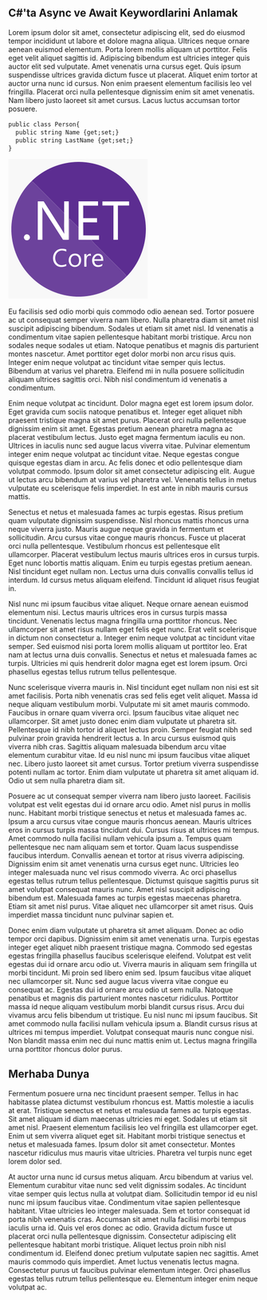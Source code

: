 ## C#'ta Async ve Await Keywordlarini Anlamak

Lorem ipsum dolor sit amet, consectetur adipiscing elit, sed do eiusmod tempor incididunt ut labore et dolore magna aliqua. Ultrices neque ornare aenean euismod elementum. Porta lorem mollis aliquam ut porttitor. Felis eget velit aliquet sagittis id. Adipiscing bibendum est ultricies integer quis auctor elit sed vulputate. Amet venenatis urna cursus eget. Quis ipsum suspendisse ultrices gravida dictum fusce ut placerat. Aliquet enim tortor at auctor urna nunc id cursus. Non enim praesent elementum facilisis leo vel fringilla. Placerat orci nulla pellentesque dignissim enim sit amet venenatis. Nam libero justo laoreet sit amet cursus. Lacus luctus accumsan tortor posuere.

```
public class Person{
  public string Name {get;set;}
  public string LastName {get;set;}
}
```

![dotnet-core-resim](logo.png)

Eu facilisis sed odio morbi quis commodo odio aenean sed. Tortor posuere ac ut consequat semper viverra nam libero. Nulla pharetra diam sit amet nisl suscipit adipiscing bibendum. Sodales ut etiam sit amet nisl. Id venenatis a condimentum vitae sapien pellentesque habitant morbi tristique. Arcu non sodales neque sodales ut etiam. Natoque penatibus et magnis dis parturient montes nascetur. Amet porttitor eget dolor morbi non arcu risus quis. Integer enim neque volutpat ac tincidunt vitae semper quis lectus. Bibendum at varius vel pharetra. Eleifend mi in nulla posuere sollicitudin aliquam ultrices sagittis orci. Nibh nisl condimentum id venenatis a condimentum.

Enim neque volutpat ac tincidunt. Dolor magna eget est lorem ipsum dolor. Eget gravida cum sociis natoque penatibus et. Integer eget aliquet nibh praesent tristique magna sit amet purus. Placerat orci nulla pellentesque dignissim enim sit amet. Egestas pretium aenean pharetra magna ac placerat vestibulum lectus. Justo eget magna fermentum iaculis eu non. Ultrices in iaculis nunc sed augue lacus viverra vitae. Pulvinar elementum integer enim neque volutpat ac tincidunt vitae. Neque egestas congue quisque egestas diam in arcu. Ac felis donec et odio pellentesque diam volutpat commodo. Ipsum dolor sit amet consectetur adipiscing elit. Augue ut lectus arcu bibendum at varius vel pharetra vel. Venenatis tellus in metus vulputate eu scelerisque felis imperdiet. In est ante in nibh mauris cursus mattis.

Senectus et netus et malesuada fames ac turpis egestas. Risus pretium quam vulputate dignissim suspendisse. Nisl rhoncus mattis rhoncus urna neque viverra justo. Mauris augue neque gravida in fermentum et sollicitudin. Arcu cursus vitae congue mauris rhoncus. Fusce ut placerat orci nulla pellentesque. Vestibulum rhoncus est pellentesque elit ullamcorper. Placerat vestibulum lectus mauris ultrices eros in cursus turpis. Eget nunc lobortis mattis aliquam. Enim eu turpis egestas pretium aenean. Nisl tincidunt eget nullam non. Lectus urna duis convallis convallis tellus id interdum. Id cursus metus aliquam eleifend. Tincidunt id aliquet risus feugiat in.

Nisl nunc mi ipsum faucibus vitae aliquet. Neque ornare aenean euismod elementum nisi. Lectus mauris ultrices eros in cursus turpis massa tincidunt. Venenatis lectus magna fringilla urna porttitor rhoncus. Nec ullamcorper sit amet risus nullam eget felis eget nunc. Erat velit scelerisque in dictum non consectetur a. Integer enim neque volutpat ac tincidunt vitae semper. Sed euismod nisi porta lorem mollis aliquam ut porttitor leo. Erat nam at lectus urna duis convallis. Senectus et netus et malesuada fames ac turpis. Ultricies mi quis hendrerit dolor magna eget est lorem ipsum. Orci phasellus egestas tellus rutrum tellus pellentesque.

Nunc scelerisque viverra mauris in. Nisl tincidunt eget nullam non nisi est sit amet facilisis. Porta nibh venenatis cras sed felis eget velit aliquet. Massa id neque aliquam vestibulum morbi. Vulputate mi sit amet mauris commodo. Faucibus in ornare quam viverra orci. Ipsum faucibus vitae aliquet nec ullamcorper. Sit amet justo donec enim diam vulputate ut pharetra sit. Pellentesque id nibh tortor id aliquet lectus proin. Semper feugiat nibh sed pulvinar proin gravida hendrerit lectus a. In arcu cursus euismod quis viverra nibh cras. Sagittis aliquam malesuada bibendum arcu vitae elementum curabitur vitae. Id eu nisl nunc mi ipsum faucibus vitae aliquet nec. Libero justo laoreet sit amet cursus. Tortor pretium viverra suspendisse potenti nullam ac tortor. Enim diam vulputate ut pharetra sit amet aliquam id. Odio ut sem nulla pharetra diam sit.

Posuere ac ut consequat semper viverra nam libero justo laoreet. Facilisis volutpat est velit egestas dui id ornare arcu odio. Amet nisl purus in mollis nunc. Habitant morbi tristique senectus et netus et malesuada fames ac. Ipsum a arcu cursus vitae congue mauris rhoncus aenean. Mauris ultrices eros in cursus turpis massa tincidunt dui. Cursus risus at ultrices mi tempus. Amet commodo nulla facilisi nullam vehicula ipsum a. Tempus quam pellentesque nec nam aliquam sem et tortor. Quam lacus suspendisse faucibus interdum. Convallis aenean et tortor at risus viverra adipiscing. Dignissim enim sit amet venenatis urna cursus eget nunc. Ultricies leo integer malesuada nunc vel risus commodo viverra. Ac orci phasellus egestas tellus rutrum tellus pellentesque. Dictumst quisque sagittis purus sit amet volutpat consequat mauris nunc. Amet nisl suscipit adipiscing bibendum est. Malesuada fames ac turpis egestas maecenas pharetra. Etiam sit amet nisl purus. Vitae aliquet nec ullamcorper sit amet risus. Quis imperdiet massa tincidunt nunc pulvinar sapien et.

Donec enim diam vulputate ut pharetra sit amet aliquam. Donec ac odio tempor orci dapibus. Dignissim enim sit amet venenatis urna. Turpis egestas integer eget aliquet nibh praesent tristique magna. Commodo sed egestas egestas fringilla phasellus faucibus scelerisque eleifend. Volutpat est velit egestas dui id ornare arcu odio ut. Viverra mauris in aliquam sem fringilla ut morbi tincidunt. Mi proin sed libero enim sed. Ipsum faucibus vitae aliquet nec ullamcorper sit. Nunc sed augue lacus viverra vitae congue eu consequat ac. Egestas dui id ornare arcu odio ut sem nulla. Natoque penatibus et magnis dis parturient montes nascetur ridiculus. Porttitor massa id neque aliquam vestibulum morbi blandit cursus risus. Arcu dui vivamus arcu felis bibendum ut tristique. Eu nisl nunc mi ipsum faucibus. Sit amet commodo nulla facilisi nullam vehicula ipsum a. Blandit cursus risus at ultrices mi tempus imperdiet. Volutpat consequat mauris nunc congue nisi. Non blandit massa enim nec dui nunc mattis enim ut. Lectus magna fringilla urna porttitor rhoncus dolor purus.

## Merhaba Dunya

Fermentum posuere urna nec tincidunt praesent semper. Tellus in hac habitasse platea dictumst vestibulum rhoncus est. Mattis molestie a iaculis at erat. Tristique senectus et netus et malesuada fames ac turpis egestas. Sit amet aliquam id diam maecenas ultricies mi eget. Sodales ut etiam sit amet nisl. Praesent elementum facilisis leo vel fringilla est ullamcorper eget. Enim ut sem viverra aliquet eget sit. Habitant morbi tristique senectus et netus et malesuada fames. Ipsum dolor sit amet consectetur. Montes nascetur ridiculus mus mauris vitae ultricies. Pharetra vel turpis nunc eget lorem dolor sed.

At auctor urna nunc id cursus metus aliquam. Arcu bibendum at varius vel. Elementum curabitur vitae nunc sed velit dignissim sodales. Ac tincidunt vitae semper quis lectus nulla at volutpat diam. Sollicitudin tempor id eu nisl nunc mi ipsum faucibus vitae. Condimentum vitae sapien pellentesque habitant. Vitae ultricies leo integer malesuada. Sem et tortor consequat id porta nibh venenatis cras. Accumsan sit amet nulla facilisi morbi tempus iaculis urna id. Quis vel eros donec ac odio. Gravida dictum fusce ut placerat orci nulla pellentesque dignissim. Consectetur adipiscing elit pellentesque habitant morbi tristique. Aliquet lectus proin nibh nisl condimentum id. Eleifend donec pretium vulputate sapien nec sagittis. Amet mauris commodo quis imperdiet. Amet luctus venenatis lectus magna. Consectetur purus ut faucibus pulvinar elementum integer. Orci phasellus egestas tellus rutrum tellus pellentesque eu. Elementum integer enim neque volutpat ac.
